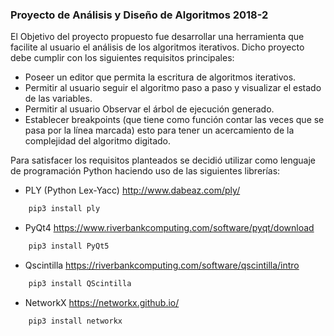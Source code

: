 ### Proyecto de Análisis y Diseño de Algoritmos 2018-2

El Objetivo del proyecto propuesto fue desarrollar una herramienta que facilite al usuario el análisis de los algoritmos iterativos. Dicho proyecto debe cumplir con los siguientes requisitos principales:

- Poseer un editor que permita la escritura de algoritmos iterativos.
- Permitir al usuario seguir el algoritmo paso a paso y visualizar el estado de las variables.
- Permitir al usuario Observar el árbol de ejecución generado.
- Establecer breakpoints (que tiene como función contar las veces que se pasa por la línea marcada) esto para tener un acercamiento de la complejidad del algoritmo digitado.

Para satisfacer los requisitos planteados se decidió utilizar como lenguaje de programación Python haciendo uso de las siguientes librerías:

- PLY (Python  Lex-Yacc) http://www.dabeaz.com/ply/ 
```bash
    pip3 install ply
```
- PyQt4 https://www.riverbankcomputing.com/software/pyqt/download
```bash
    pip3 install PyQt5
```
- Qscintilla https://riverbankcomputing.com/software/qscintilla/intro
```bash
    pip3 install QScintilla
```
- NetworkX https://networkx.github.io/ 
```bash
    pip3 install networkx
```
